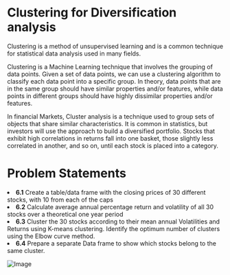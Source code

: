 # Clustering for Diversification analysis
Clustering is a method of unsupervised learning and is a common technique for statistical data analysis used in many fields.

Clustering is a Machine Learning technique that involves the grouping of data points. Given a set of data points, we can use a clustering algorithm to classify each data point into a specific group. In theory, data points that are in the same group should have similar properties and/or features, while data points in different groups should have highly dissimilar properties and/or features.

In financial Markets, Cluster analysis is a technique used to group sets of objects that share similar characteristics. It is common in statistics, but investors will use the approach to build a diversified portfolio. Stocks that exhibit high correlations in returns fall into one basket, those slightly less correlated in another, and so on, until each stock is placed into a category.

# Problem Statements
<li><strong>6.1</strong> Create a table/data frame with the closing prices of 30 different stocks, with 10 from each of the caps</li>

<li><strong>6.2</strong> Calculate average annual percentage return and volatility of all 30 stocks over a theoretical one year period</li>

<li><strong>6.3</strong> Cluster the 30 stocks according to their mean annual Volatilities and Returns using K-means clustering. Identify the optimum number of clusters using the Elbow curve method.</li>

<li><strong>6.4</strong> Prepare a separate Data frame to show which stocks belong to the same cluster.</li> 


![Image](https://www.aspiration.ai/machine-learning/internship/images/16.png)
